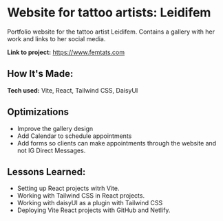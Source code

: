 
# Website for tattoo artists: Leidifem 
Portfolio website for the tattoo artist Leidifem. Contains a gallery with her work
and links to her social media.

**Link to project:** https://www.femtats.com

## How It's Made:

**Tech used:** Vite, React, Tailwind CSS, DaisyUI

## Optimizations
- Improve the gallery design 
- Add Calendar to schedule appointments
- Add forms so clients can make appointments through the website and not IG Direct Messages.

## Lessons Learned:
- Setting up React projects witrh Vite.
- Working with Tailwind CSS in React projects.
- Working with daisyUI as a plugin with Tailwind CSS
- Deploying Vite React projects with GitHub and Netlify.
